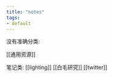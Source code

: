 ```yaml
---
title: "notes"
tags:
- default
---
```


没有准确分类:

[[通用资源]] 


笔记类:
[[lighting]]
[[白毛研究]] 
[[twitter]]

